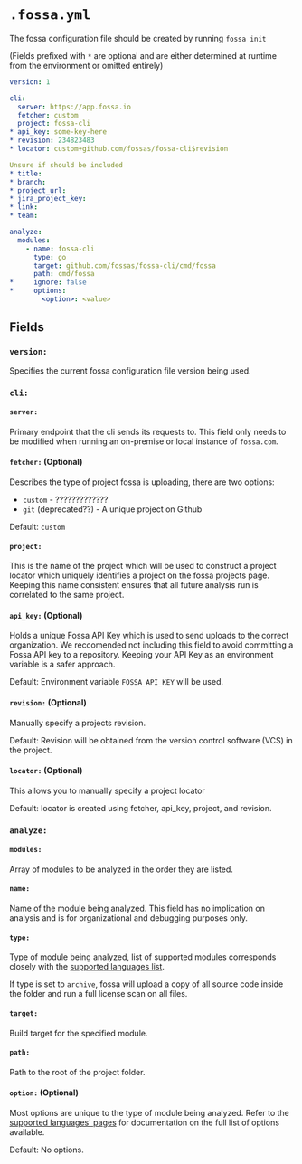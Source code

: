 # `.fossa.yml`

The fossa configuration file should be created by running `fossa init`

(Fields prefixed with `*` are optional and are either determined at runtime from the environment or omitted entirely)
```yaml
version: 1

cli:
  server: https://app.fossa.io
  fetcher: custom
  project: fossa-cli
* api_key: some-key-here
* revision: 234823483
* locator: custom+github.com/fossas/fossa-cli$revision

Unsure if should be included
* title:
* branch:
* project_url:
* jira_project_key:
* link:
* team:

analyze:
  modules:
    - name: fossa-cli
      type: go
      target: github.com/fossas/fossa-cli/cmd/fossa
      path: cmd/fossa
*     ignore: false
*     options:
        <option>: <value>
```
## Fields
### `version:`
Specifies the current fossa configuration file version being used.
### `cli:`
#### `server:`
Primary endpoint that the cli sends its requests to. This field only needs to be modified when running an on-premise or local instance of `fossa.com`.

#### `fetcher:` (Optional)
Describes the type of project fossa is uploading, there are two options:
- `custom` - ?????????????
- `git` (deprecated??) - A unique project on Github

Default: `custom`

#### `project:`
This is the name of the project which will be used to construct a project locator which uniquely identifies a project on the fossa projects page. Keeping this name consistent ensures that all future analysis run is correlated to the same project.

#### `api_key:` (Optional)
Holds a unique Fossa API Key which is used to send uploads to the correct organization. 
We reccomended not including this field to avoid committing a Fossa API key to a repository. Keeping your API Key as an environment variable is a safer approach.

Default: Environment variable `FOSSA_API_KEY` will be used.

#### `revision:` (Optional)
Manually specify a projects revision.

Default: Revision will be obtained from the version control software (VCS) in the project.

#### `locator:` (Optional)
This allows you to manually specify a project locator

Default: locator is created using fetcher, api_key, project, and revision.

### `analyze:`
#### `modules:`
Array of modules to be analyzed in the order they are listed.
#### `name:`
Name of the module being analyzed. This field has no implication on analysis and is for organizational and debugging purposes only.
#### `type:`
Type of module being analyzed, list of supported modules corresponds closely with the [supported languages list](../README.md#SupportedLanguages).

If type is set to `archive`, fossa will upload a copy of all source code inside the folder and run a full license scan on all files.
#### `target:`
Build target for the specified module. 
#### `path:`
Path to the root of the project folder.
#### `option:` (Optional)
Most options are unique to the type of module being analyzed. Refer to the [supported languages' pages](../README.md#SupportedLanguages) for documentation on the full list of options available.

Default: No options.

